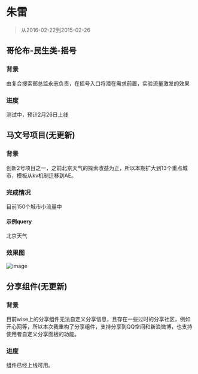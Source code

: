 # 朱雷

> 从2016-02-22到2015-02-26

## 哥伦布-民生类-摇号

### 背景

由复合搜索部总监永志负责，在摇号入口将潜在需求前置，实验流量激发的效果

### 进度

测试中，预计2月26日上线

## 马文号项目(无更新)

### 背景

创新2号项目之一，之前北京天气的探索收益为正，所以本期扩大到13个重点城市，模板从kv机制迁移到AE。

### 完成情况

目前150个城市小流量中

#### 示例query

北京天气

### 效果图

![image](http://gitlab.baidu.com/psfe/psdoc/uploads/60e3de87b780379c6eb54668c163cd12/image.png)

## 分享组件(无更新)

### 背景

目前wise上的分享组件无法自定义分享信息，且存在一些过时的分享社区，例如开心网等，所以本次我重构了分享组件，支持分享到QQ空间和新浪微博，也支持使用者自定义分享面板的功能。

### 进度

组件已经上线可用。
